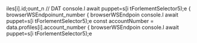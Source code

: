 

iles[i].id;ount_n
        // DAT
console.l await puppet=s[i tForlementSelector5);e
                    { browserWSEndpoinunt_number
                    { browserWSEndpoin
console.l await puppet=s[i tForlementSelector5);e
        const accountNumber = data.profiles[i].account_number
                    { browserWSEndpoin
console.l await puppet=s[i tForlementSelector5);e
